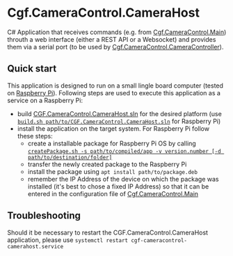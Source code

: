 # Cgf.CameraControl.CameraHost

C# Application that receives commands (e.g. from [Cgf.CameraControl.Main](../Cgf.CameraControl.Main/Readme.md)) throuth a web interface (either a REST API or a Websocket) and provides them via a serial port (to be used by [Cgf.CameraControl.CameraController](../Cgf.CameraControl.CameraController)).

## Quick start

This application is designed to run on a small lingle board computer (tested on [Raspberry Pi](https://www.raspberrypi.org/)).
Following steps are used to execute this application as a service on a Raspberry Pi:

- build [CGF.CameraControl.CameraHost.sln](./CGF.CameraControl.CameraHost.sln) for the desired platform (use [`build.sh path/to/CGF.CameraControl.CameraHost.sln`](../AptPackage/CameraHost/build.sh) for Raspberry Pi)
- install the application on the target system. For Raspberry Pi follow these steps:
  - create a installable package for Raspberry Pi OS by calling [`createPackage.sh -s path/to/compiled/app -v version.number [-d path/to/destination/folder]`](../AptPackage/CameraHost/createPackage.sh)
  - transfer the newly created package to the Raspberry Pi
  - install the package using `apt install path/to/package.deb`
  - remember the IP Address of the device on which the package was installed (it's best to chose a fixed IP Address) so that it can be entered in the configuration file of [Cgf.CameraControl.Main](../Cgf.CameraControl.Main/Readme.md)

## Troubleshooting

Should it be necessary to restart the CGF.CameraControl.CameraHost application, please use `systemctl restart cgf-cameracontrol-camerahost.service`
